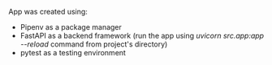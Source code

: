App was created using:
- Pipenv as a package manager
- FastAPI as a backend framework (run the app using _uvicorn src.app:app --reload_ command from project's directory)
- pytest as a testing environment
